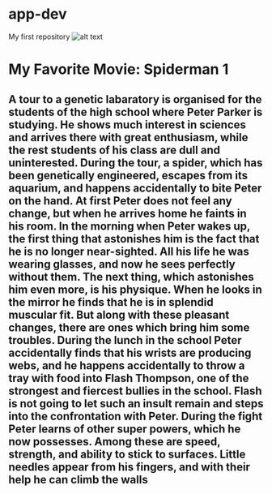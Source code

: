 # app-dev
My first repository
![alt text](https://image.tmdb.org/t/p/original/2oei26rOW8jYNcvQ17lAip78S6H.jpg)
# My Favorite Movie: Spiderman 1 
## A tour to a genetic labaratory is organised for the students of the high school where Peter Parker is studying. He shows much interest in sciences and arrives there with great enthusiasm, while the rest students of his class are dull and uninterested. During the tour, a spider, which has been genetically engineered, escapes from its aquarium, and happens accidentally to bite Peter on the hand. At first Peter does not feel any change, but when he arrives home he faints in his room. In the morning when Peter wakes up, the first thing that astonishes him is the fact that he is no longer near-sighted. All his life he was wearing glasses, and now he sees perfectly without them. The next thing, which astonishes him even more, is his physique. When he looks in the mirror he finds that he is in splendid muscular fit. But along with these pleasant changes, there are ones which bring him some troubles. During the lunch in the school Peter accidentally finds that his wrists are producing webs, and he happens accidentally to throw a tray with food into Flash Thompson, one of the strongest and fiercest bullies in the school. Flash is not going to let such an insult remain and steps into the confrontation with Peter. During the fight Peter learns of other super powers, which he now possesses. Among these are speed, strength, and ability to stick to surfaces. Little needles appear from his fingers, and with their help he can climb the walls
